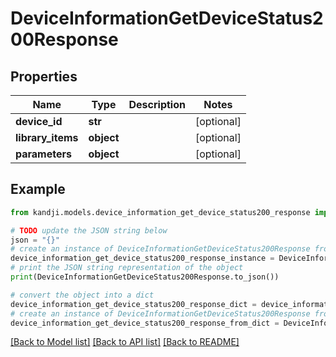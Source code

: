 # DeviceInformationGetDeviceStatus200Response


## Properties

Name | Type | Description | Notes
------------ | ------------- | ------------- | -------------
**device_id** | **str** |  | [optional] 
**library_items** | **object** |  | [optional] 
**parameters** | **object** |  | [optional] 

## Example

```python
from kandji.models.device_information_get_device_status200_response import DeviceInformationGetDeviceStatus200Response

# TODO update the JSON string below
json = "{}"
# create an instance of DeviceInformationGetDeviceStatus200Response from a JSON string
device_information_get_device_status200_response_instance = DeviceInformationGetDeviceStatus200Response.from_json(json)
# print the JSON string representation of the object
print(DeviceInformationGetDeviceStatus200Response.to_json())

# convert the object into a dict
device_information_get_device_status200_response_dict = device_information_get_device_status200_response_instance.to_dict()
# create an instance of DeviceInformationGetDeviceStatus200Response from a dict
device_information_get_device_status200_response_from_dict = DeviceInformationGetDeviceStatus200Response.from_dict(device_information_get_device_status200_response_dict)
```
[[Back to Model list]](../README.md#documentation-for-models) [[Back to API list]](../README.md#documentation-for-api-endpoints) [[Back to README]](../README.md)


